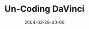 ---
layout: message
category: message
series: "The New New Thing"
title: "Un-Coding DaVinci"
date: 2004-03-28-00-00
message_id: 178
audio: "http://s3.amazonaws.com/crossroads-media/media/legacy/mp3/TNNT_02_03-28-04_Un-Coding_DaVinci.mp3"
audio-duration: "39:50"
explicit: false
---